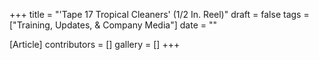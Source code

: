 +++
title = "'Tape 17 Tropical Cleaners' (1/2 In. Reel)"
draft = false
tags = ["Training, Updates, & Company Media"]
date = ""

[Article]
contributors = []
gallery = []
+++